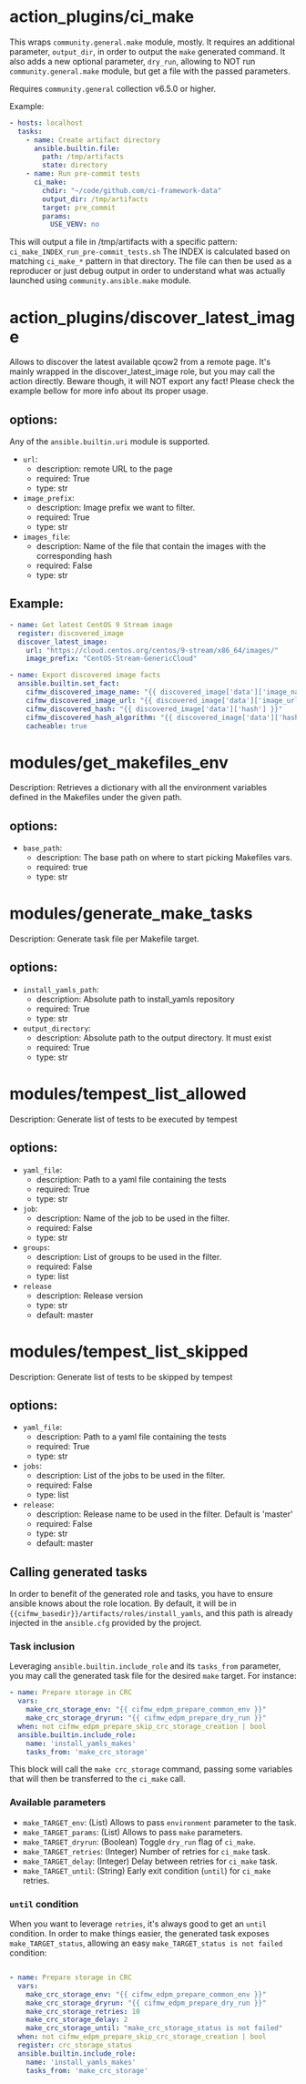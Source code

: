 # action_plugins/ci_make
This wraps `community.general.make` module, mostly. It requires an additional
parameter, `output_dir`, in order to output the `make` generated command.
It also adds a new optional parameter, `dry_run`, allowing to NOT run
`community.general.make` module, but get a file with the passed parameters.

Requires `community.general` collection v6.5.0 or higher.

Example:
```YAML
- hosts: localhost
  tasks:
    - name: Create artifact directory
      ansible.builtin.file:
        path: /tmp/artifacts
        state: directory
    - name: Run pre-commit tests
      ci_make:
        chdir: "~/code/github.com/ci-framework-data"
        output_dir: /tmp/artifacts
        target: pre_commit
        params:
          USE_VENV: no
```
This will output a file in /tmp/artifacts with a specific pattern:
`ci_make_INDEX_run_pre-commit_tests.sh`
The INDEX is calculated based on matching `ci_make_*` pattern in that directory.
The file can then be used as a reproducer or just debug output in order to
understand what was actually launched using `community.ansible.make` module.

# action_plugins/discover_latest_image
Allows to discover the latest available qcow2 from a remote page. It's mainly
wrapped in the discover_latest_image role, but you may call the action
directly. Beware though, it will NOT export any fact! Please check the example
bellow for more info about its proper usage.

## options:
Any of the `ansible.builtin.uri` module is supported.

* `url`:
  * description: remote URL to the page
  * required: True
  * type: str
* `image_prefix`:
  * description: Image prefix we want to filter.
  * required: True
  * type: str
* `images_file`:
  * description: Name of the file that contain the images with the corresponding hash
  * required: False
  * type: str

## Example:
```YAML
- name: Get latest CentOS 9 Stream image
  register: discovered_image
  discover_latest_image:
    url: "https://cloud.centos.org/centos/9-stream/x86_64/images/"
    image_prefix: "CentOS-Stream-GenericCloud"

- name: Export discovered image facts
  ansible.builtin.set_fact:
    cifmw_discovered_image_name: "{{ discovered_image['data']['image_name'] }}"
    cifmw_discovered_image_url: "{{ discovered_image['data']['image_url'] }}"
    cifmw_discovered_hash: "{{ discovered_image['data']['hash'] }}"
    cifmw_discovered_hash_algorithm: "{{ discovered_image['data']['hash_algorithm'] }}"
    cacheable: true
```

# modules/get_makefiles_env
Description: Retrieves a dictionary with all the environment variables
defined in the Makefiles under the given path.

## options:
* `base_path`:
  * description: The base path on where to start picking Makefiles vars.
  * required: true
  * type: str

# modules/generate_make_tasks
Description: Generate task file per Makefile target.

## options:
* `install_yamls_path`:
  * description: Absolute path to install_yamls repository
  * required: True
  * type: str
* `output_directory`:
  * description: Absolute path to the output directory. It must exist
  * required: True
  * type: str

# modules/tempest_list_allowed
Description: Generate list of tests to be executed by tempest

## options:
* `yaml_file`:
  * description: Path to a yaml file containing the tests
  * required: True
  * type: str
* `job`:
  * description: Name of the job to be used in the filter.
  * required: False
  * type: str
* `groups`:
  * description: List of groups to be used in the filter.
  * required: False
  * type: list
* `release`
  * description: Release version
  * type: str
  * default: master

# modules/tempest_list_skipped
Description: Generate list of tests to be skipped by tempest

## options:

* `yaml_file`:
  * description: Path to a yaml file containing the tests
  * required: True
  * type: str
* `jobs`:
  * description: List of the jobs to be used in the filter.
  * required: False
  * type: list
* `release`:
  * description: Release name to be used in the filter. Default is 'master'
  * required: False
  * type: str
  * default: master


## Calling generated tasks
In order to benefit of the generated role and tasks, you have to ensure ansible
knows about the role location. By default, it will be in
`{{cifmw_basedir}}/artifacts/roles/install_yamls`, and this path is already
injected in the `ansible.cfg` provided by the project.

### Task inclusion
Leveraging `ansible.builtin.include_role` and its `tasks_from` parameter, you
may call the generated task file for the desired `make` target. For instance:
```YAML
- name: Prepare storage in CRC
  vars:
    make_crc_storage_env: "{{ cifmw_edpm_prepare_common_env }}"
    make_crc_storage_dryrun: "{{ cifmw_edpm_prepare_dry_run }}"
  when: not cifmw_edpm_prepare_skip_crc_storage_creation | bool
  ansible.builtin.include_role:
    name: 'install_yamls_makes'
    tasks_from: 'make_crc_storage'
```
This block will call the `make crc_storage` command, passing some variables
that will then be transferred to the `ci_make` call.

### Available parameters
* `make_TARGET_env`: (List) Allows to pass `environment` parameter to the task.
* `make_TARGET_params`: (List) Allows to pass `make` parameters.
* `make_TARGET_dryrun`: (Boolean) Toggle `dry_run` flag of `ci_make`.
* `make_TARGET_retries`: (Integer) Number of retries for `ci_make` task.
* `make_TARGET_delay`: (Integer) Delay between retries for `ci_make` task.
* `make_TARGET_until`: (String) Early exit condition (`until`) for `ci_make` retries.

### `until` condition
When you want to leverage `retries`, it's always good to get an `until` condition.
In order to make things easier, the generated task exposes `make_TARGET_status`,
allowing an easy `make_TARGET_status is not failed` condition:
```YAML

- name: Prepare storage in CRC
  vars:
    make_crc_storage_env: "{{ cifmw_edpm_prepare_common_env }}"
    make_crc_storage_dryrun: "{{ cifmw_edpm_prepare_dry_run }}"
    make_crc_storage_retries: 10
    make_crc_storage_delay: 2
    make_crc_storage_until: "make_crc_storage_status is not failed"
  when: not cifmw_edpm_prepare_skip_crc_storage_creation | bool
  register: crc_storage_status
  ansible.builtin.include_role:
    name: 'install_yamls_makes'
    tasks_from: 'make_crc_storage'
```

